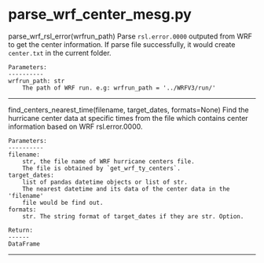 # parse_wrf_center_mesg.py
parse_wrf_rsl_error(wrfrun_path)
    Parse `rsl.error.0000` outputed from WRF to get the center information.
    If parse file successfully, it would create `center.txt` in the current
    folder.
    
    Parameters:
    ----------
    wrfrun_path: str
        The path of WRF run. e.g: wrfrun_path = '../WRFV3/run/'



******
find_centers_nearest_time(filename, target_dates, formats=None)
    Find the hurricane center data at specific times from the file
    which contains center information based on WRF rsl.error.0000.
    
    Parameters:
    ----------
    filename: 
        str, the file name of WRF hurricane centers file.
        The file is obtained by `get_wrf_ty_centers`.
    target_dates: 
        list of pandas datetime objects or list of str.
        The nearest datetime and its data of the center data in the 'filename'
        file would be find out.
    formats:
        str. The string format of target_dates if they are str. Option.
        
    Return:
    ------
    DataFrame



******